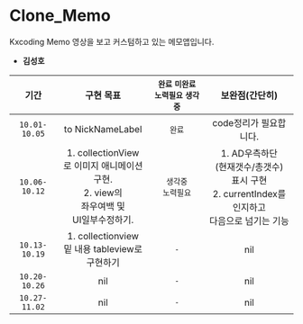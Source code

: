 # Clone_Memo
Kxcoding Memo 영상을 보고 커스텀하고 있는 메모앱입니다.


- **김성호**

| 기간 | 구현 목표 | `완료` `미완료` `노력필요` `생각중` | 보완점(간단히) |
|:---:|:---:|:---:|:---:|
|`10.01-10.05`| to NickNameLabel | `완료` | code정리가 필요합니다. |
|`10.06-10.12`| 1. collectionView</br>로 이미지 애니메이션 구현.</br>2. view의</br>좌우여백 및</br>UI일부수정하기. | `생각중`</br>`노력필요` |1. AD우측하단</br>(현재갯수/총갯수) </br>표시 구현</br>2. currentIndex를 인지하고</br>다음으로 넘기는 기능|
|`10.13-10.19`| 1. collectionview</br>밑 내용 tableview로</br>구현하기 |`-`| nil |
|`10.20-10.26`| nil |`-`| nil |
|`10.27-11.02`| nil |`-`| nil |
